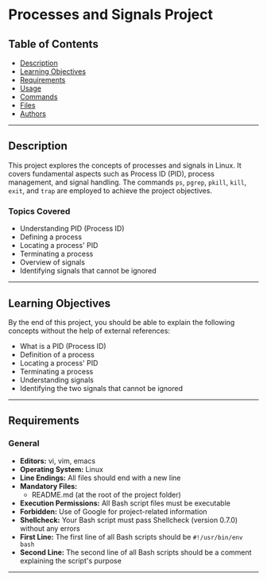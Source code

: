 # Processes and Signals Project

## Table of Contents

- [Description](#description)
- [Learning Objectives](#learning-objectives)
- [Requirements](#requirements)
- [Usage](#usage)
- [Commands](#commands)
- [Files](#files)
- [Authors](#authors)

---

## Description

This project explores the concepts of processes and signals in Linux. It covers fundamental aspects such as Process ID (PID), process management, and signal handling. The commands `ps`, `pgrep`, `pkill`, `kill`, `exit`, and `trap` are employed to achieve the project objectives.

### Topics Covered

- Understanding PID (Process ID)
- Defining a process
- Locating a process' PID
- Terminating a process
- Overview of signals
- Identifying signals that cannot be ignored

---

## Learning Objectives

By the end of this project, you should be able to explain the following concepts without the help of external references:

- What is a PID (Process ID)
- Definition of a process
- Locating a process' PID
- Terminating a process
- Understanding signals
- Identifying the two signals that cannot be ignored

---

## Requirements

### General

- **Editors:** vi, vim, emacs
- **Operating System:** Linux
- **Line Endings:** All files should end with a new line
- **Mandatory Files:**
  - README.md (at the root of the project folder)
- **Execution Permissions:** All Bash script files must be executable
- **Forbidden:** Use of Google for project-related information
- **Shellcheck:** Your Bash script must pass Shellcheck (version 0.7.0) without any errors
- **First Line:** The first line of all Bash scripts should be `#!/usr/bin/env bash`
- **Second Line:** The second line of all Bash scripts should be a comment explaining the script's purpose

---
